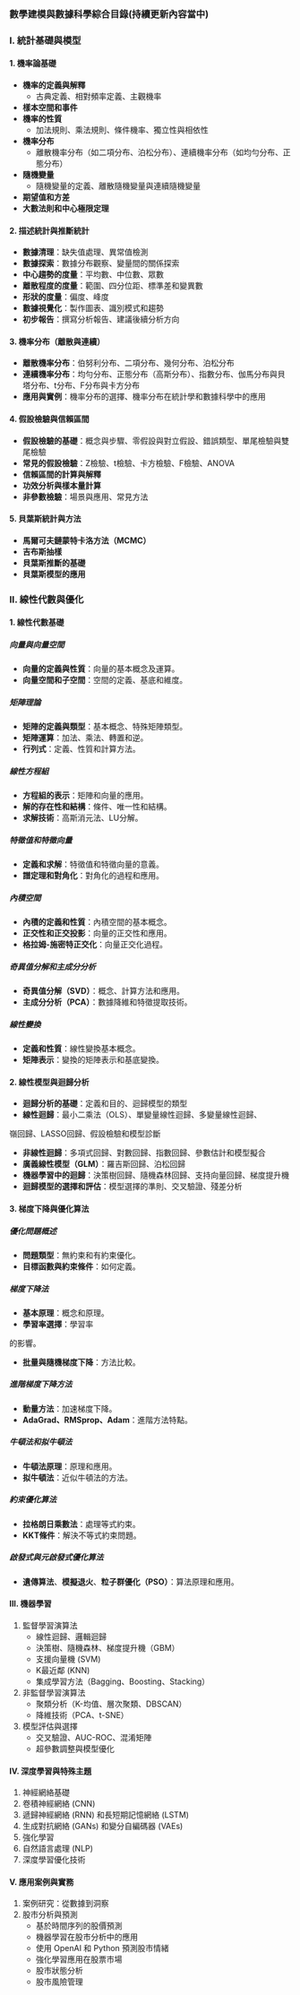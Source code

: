 ### 數學建模與數據科學綜合目錄(持續更新內容當中)

### I. 統計基礎與模型

#### 1. 機率論基礎
- **機率的定義與解釋**
  - 古典定義、相對頻率定義、主觀機率
- **樣本空間和事件**
- **機率的性質**
  - 加法規則、乘法規則、條件機率、獨立性與相依性
- **機率分布**
  - 離散機率分布（如二項分布、泊松分布）、連續機率分布（如均勻分布、正態分布）
- **隨機變量**
  - 隨機變量的定義、離散隨機變量與連續隨機變量
- **期望值和方差**
- **大數法則和中心極限定理**

#### 2. 描述統計與推斷統計
- **數據清理**：缺失值處理、異常值檢測
- **數據探索**：數據分布觀察、變量間的關係探索
- **中心趨勢的度量**：平均數、中位數、眾數
- **離散程度的度量**：範圍、四分位距、標準差和變異數
- **形狀的度量**：偏度、峰度
- **數據視覺化**：製作圖表、識別模式和趨勢
- **初步報告**：撰寫分析報告、建議後續分析方向

#### 3. 機率分布（離散與連續）
- **離散機率分布**：伯努利分布、二項分布、幾何分布、泊松分布
- **連續機率分布**：均勻分布、正態分布（高斯分布）、指數分布、伽馬分布與貝塔分布、t分布、F分布與卡方分布
- **應用與實例**：機率分布的選擇、機率分布在統計學和數據科學中的應用

#### 4. 假設檢驗與信賴區間
- **假設檢驗的基礎**：概念與步驟、零假設與對立假設、錯誤類型、單尾檢驗與雙尾檢驗
- **常見的假設檢驗**：Z檢驗、t檢驗、卡方檢驗、F檢驗、ANOVA
- **信賴區間的計算與解釋**
- **功效分析與樣本量計算**
- **非參數檢驗**：場景與應用、常見方法

#### 5. 貝葉斯統計與方法
- **馬爾可夫鏈蒙特卡洛方法（MCMC）**
- **吉布斯抽樣**
- **貝葉斯推斷的基礎**
- **貝葉斯模型的應用**

### II. 線性代數與優化

#### 1. 線性代數基礎
##### 向量與向量空間
- **向量的定義與性質**：向量的基本概念及運算。
- **向量空間和子空間**：空間的定義、基底和維度。

##### 矩陣理論
- **矩陣的定義與類型**：基本概念、特殊矩陣類型。
- **矩陣運算**：加法、乘法、轉置和逆。
- **行列式**：定義、性質和計算方法。

##### 線性方程組
- **方程組的表示**：矩陣和向量的應用。
- **解的存在性和結構**：條件、唯一性和結構。
- **求解技術**：高斯消元法、LU分解。

##### 特徵值和特徵向量
- **定義和求解**：特徵值和特徵向量的意義。
- **譜定理和對角化**：對角化的過程和應用。

##### 內積空間
- **內積的定義和性質**：內積空間的基本概念。
- **正交性和正交投影**：向量的正交性和應用。
- **格拉姆-施密特正交化**：向量正交化過程。

##### 奇異值分解和主成分分析
- **奇異值分解（SVD）**：概念、計算方法和應用。
- **主成分分析（PCA）**：數據降維和特徵提取技術。

##### 線性變換
- **定義和性質**：線性變換基本概念。
- **矩陣表示**：變換的矩陣表示和基底變換。

#### 2. 線性模型與迴歸分析
- **迴歸分析的基礎**：定義和目的、迴歸模型的類型
- **線性迴歸**：最小二乘法（OLS）、單變量線性迴歸、多變量線性迴歸、

嶺回歸、LASSO回歸、假設檢驗和模型診斷
- **非線性迴歸**：多項式回歸、對數回歸、指數回歸、參數估計和模型擬合
- **廣義線性模型（GLM）**：羅吉斯回歸、泊松回歸
- **機器學習中的迴歸**：決策樹回歸、隨機森林回歸、支持向量回歸、梯度提升機
- **迴歸模型的選擇和評估**：模型選擇的準則、交叉驗證、殘差分析

#### 3. 梯度下降與優化算法
##### 優化問題概述
- **問題類型**：無約束和有約束優化。
- **目標函數與約束條件**：如何定義。

##### 梯度下降法
- **基本原理**：概念和原理。
- **學習率選擇**：學習率

的影響。
- **批量與隨機梯度下降**：方法比較。

##### 進階梯度下降方法
- **動量方法**：加速梯度下降。
- **AdaGrad、RMSprop、Adam**：進階方法特點。

##### 牛頓法和拟牛頓法
- **牛頓法原理**：原理和應用。
- **拟牛頓法**：近似牛頓法的方法。

##### 約束優化算法
- **拉格朗日乘數法**：處理等式約束。
- **KKT條件**：解決不等式約束問題。

##### 啟發式與元啟發式優化算法
- **遺傳算法**、**模擬退火**、**粒子群優化（PSO）**：算法原理和應用。


#### III. 機器學習
1. 監督學習演算法
   - 線性迴歸、邏輯迴歸
   - 決策樹、隨機森林、梯度提升機（GBM）
   - 支援向量機 (SVM)
   - K最近鄰 (KNN)
   - 集成學習方法（Bagging、Boosting、Stacking）
2. 非監督學習演算法
   - 聚類分析（K-均值、層次聚類、DBSCAN）
   - 降維技術（PCA、t-SNE）
3. 模型評估與選擇
   - 交叉驗證、AUC-ROC、混淆矩陣
   - 超參數調整與模型優化

#### IV. 深度學習與特殊主題
1. 神經網絡基礎
2. 卷積神經網絡 (CNN)
3. 遞歸神經網絡 (RNN) 和長短期記憶網絡 (LSTM)
4. 生成對抗網絡 (GANs) 和變分自編碼器 (VAEs)
5. 強化學習
6. 自然語言處理 (NLP)
7. 深度學習優化技術

#### V. 應用案例與實務
1. 案例研究：從數據到洞察
2. 股市分析與預測
   - 基於時間序列的股價預測
   - 機器學習在股市分析中的應用
   - 使用 OpenAI 和 Python 預測股市情緒
   - 強化學習應用在股票市場
   - 股市狀態分析
   - 股市風險管理


